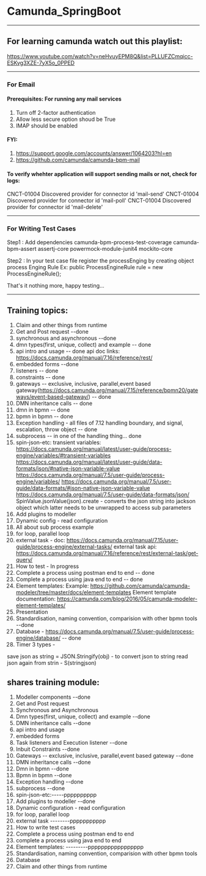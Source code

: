 # Camunda_SpringBoot
-----------------------------------------------------------------------------------

## For learning camunda watch out this playlist:

https://www.youtube.com/watch?v=neHvuyEPM8Q&list=PLLUFZCmqicc-ESKvg3XZE-7yX5o_0PPED

-----------------------------------------------------------------------------------

### For Email

#### Prerequisites: For running any mail services

1. Turn off 2-factor authentication
2. Allow less secure option shoud be True
3. IMAP should be enabled

#### FYI:

1. https://support.google.com/accounts/answer/1064203?hl=en
2. https://github.com/camunda/camunda-bpm-mail

#### To verify whehter application will support sending mails or not, check for logs:

CNCT-01004 Discovered provider for connector id 'mail-send' CNCT-01004 Discovered provider for connector id 'mail-poll'
CNCT-01004 Discovered provider for connector id 'mail-delete'

-----------------------------------------------------------------------------------

### For Writing Test Cases

Step1 : Add dependencies
<artifactId>camunda-bpm-process-test-coverage</artifactId>
<artifactId>camunda-bpm-assert</artifactId>
<artifactId>assertj-core</artifactId>
<artifactId>powermock-module-junit4</artifactId>
<artifactId>mockito-core</artifactId>

Step2 : In your test case file register the processEnging by creating object process Enging Rule Ex: public
ProcessEngineRule rule = new ProcessEngineRule();

That's it nothing more, happy testing...

-----------------------------------------------------------------------------------
Training topics:
----------------

1. Claim and other things from runtime
2. Get and Post request --done
3. synchronous and asynchronous --done
4. dmn types(first, unique, collect) and example -- done
5. api intro and usage -- done
   api doc links: https://docs.camunda.org/manual/7.16/reference/rest/ 
6. embedded forms --done
7. listeners -- done
8. constraints -- done
9. gateways -- exclusive, inclusive, parallel,event based gateway(https://docs.camunda.org/manual/7.15/reference/bpmn20/gateways/event-based-gateway/) -- done
10. DMN inheritance calls -- done
11. dmn in bpmn -- done
12. bpmn in bpmn -- done
13. Exception handling - all files of 7.12 handling boundary, and signal, escalation, throw object -- done
14. subprocess -- in one of the handling thing... done
15. spin-json-etc:
   transient variables: https://docs.camunda.org/manual/latest/user-guide/process-engine/variables/#transient-variables
    https://docs.camunda.org/manual/latest/user-guide/data-formats/json/#native-json-variable-value
    https://docs.camunda.org/manual/7.5/user-guide/process-engine/variables/
    https://docs.camunda.org/manual/7.5/user-guide/data-formats/#json-native-json-variable-value
    https://docs.camunda.org/manual/7.5/user-guide/data-formats/json/
    SpinValue.jsonValue(json).create - converts the json string into jackson object which latter needs to be unwrapped to access sub parameters
16. Add plugins to modeller
17. Dynamic config - read configuration
18. All about sub process example 
19. for loop, parallel loop
20. external task - 
    doc: https://docs.camunda.org/manual/7.15/user-guide/process-engine/external-tasks/
    external task api: https://docs.camunda.org/manual/7.16/reference/rest/external-task/get-query/
21. How to test - In progress
22. Complete a process using postman end to end -- done
23. Complete a process using java end to end -- done
24. Element templates:
    Example: https://github.com/camunda/camunda-modeler/tree/master/docs/element-templates
    Element template documentation: https://camunda.com/blog/2016/05/camunda-modeler-element-templates/
25. Presentation
26. Standardisation, naming convention, comparision with other bpmn tools --done
27. Database - https://docs.camunda.org/manual/7.5/user-guide/process-engine/database/ -- done
28. Timer 3 types - 


save json as string = JSON.Stringify(obj) - to convert json to string
read json again from strin - S(stringjson)


shares training module:
-----------------------
1. Modeller components --done
2. Get and Post request
3. Synchronous and Asynchronous
4. Dmn types(first, unique, collect) and example --done
5. DMN inheritance calls --done
6. api intro and usage 
7. embedded forms
8. Task listeners and Execution listener --done
9. Inbuit Constraints --done
10. Gateways -- exclusive, inclusive, parallel,event based gateway --done
11. DMN inheritance calls --done
12. Dmn in bpmn --done
13. Bpmn in bpmn --done
14. Exception handling --done
15. subprocess --done
16. spin-json-etc:-----pppppppppp
17. Add plugins to modeller --done
18. Dynamic configuration - read configuration
19. for loop, parallel loop
20. external task --------ppppppppppp
21. How to write test cases
22. Complete a process using postman end to end 
23. complete a process using java end to end 
24. Element templates: ---------ppppppppppppppppp
26. Standardisation, naming convention, comparision with other bpmn tools
27. Database
28. Claim and other things from runtime

